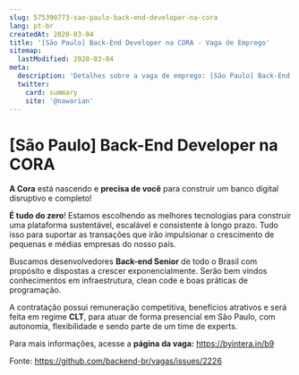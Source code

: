 ```yaml
---
slug: 575390773-sao-paulo-back-end-developer-na-cora
lang: pt-br
createdAt: 2020-03-04
title: '[São Paulo] Back-End Developer na CORA - Vaga de Emprego'
sitemap:
  lastModified: 2020-03-04
meta:
  description: 'Detalhes sobre a vaga de emprego: [São Paulo] Back-End Developer na CORA'
  twitter:
    card: summary
    site: '@nawarian'
---
```


# [São Paulo] Back-End Developer na CORA

**A Cora** está nascendo e **precisa de você** para construir um banco digital disruptivo e completo!

**É tudo do zero**! Estamos escolhendo as melhores tecnologias para construir uma plataforma sustentável, escalável e consistente à longo prazo. Tudo isso para suportar as transações que irão impulsionar o crescimento de pequenas e médias empresas do nosso país.

Buscamos desenvolvedores **Back-end Senior** de todo o Brasil com propósito e dispostas a crescer exponencialmente. Serão bem vindos conhecimentos em infraestrutura, clean code e boas práticas de programação.

A contratação possui remuneração competitiva, benefícios atrativos e será feita em regime **CLT**, para atuar de forma presencial em São Paulo, com autonomia, flexibilidade e sendo parte de um time de experts.

Para mais informações, acesse a **página da vaga:** https://byintera.in/b9 

Fonte: https://github.com/backend-br/vagas/issues/2226